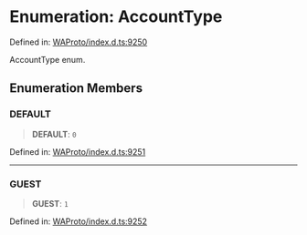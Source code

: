 # Enumeration: AccountType

Defined in: [WAProto/index.d.ts:9250](https://github.com/Fokusdotid/bail/blob/3bd64a6fd6e8fc52d3ec9ba842534bed26103555/WAProto/index.d.ts#L9250)

AccountType enum.

## Enumeration Members

### DEFAULT

> **DEFAULT**: `0`

Defined in: [WAProto/index.d.ts:9251](https://github.com/Fokusdotid/bail/blob/3bd64a6fd6e8fc52d3ec9ba842534bed26103555/WAProto/index.d.ts#L9251)

***

### GUEST

> **GUEST**: `1`

Defined in: [WAProto/index.d.ts:9252](https://github.com/Fokusdotid/bail/blob/3bd64a6fd6e8fc52d3ec9ba842534bed26103555/WAProto/index.d.ts#L9252)
